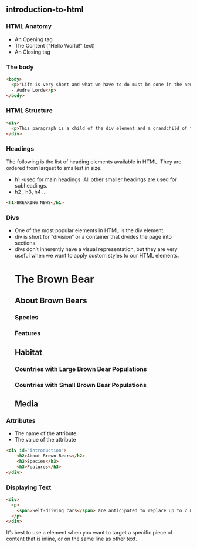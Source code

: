 ## introduction-to-html
### HTML Anatomy
- An Opening tag
- The Content ("Hello World!" text)
- An Closing tag
### The body
```html
<body>
  <p>"Life is very short and what we have to do must be done in the now."
  - Audre Lorde</p>
</body>
```
### HTML Structure
```html
<div>
  <p>This paragraph is a child of the div element and a grandchild of the body element</p>
</div>
```
### Headings
The following is the list of heading elements available in HTML. They are ordered from largest to smallest in size.
- h1 -used for main headings. All other smaller headings are used for subheadings.
- h2 , h3, h4 ...
```html
<h1>BREAKING NEWS</h1>
```
### Divs
- One of the most popular elements in HTML is the div element. 
- div is short for “division” or a container that divides the page into sections.
- divs don’t inherently have a visual representation, but they are very useful when we want to apply custom styles to our HTML elements.
  <h1>The Brown Bear</h1>
  <div>
    <h2>About Brown Bears</h2>
    <h3>Species</h3>
    <h3>Features</h3>
  </div>
  <div>
    <h2>Habitat</h2>
    <h3>Countries with Large Brown Bear Populations</h3>
    <h3>Countries with Small Brown Bear Populations</h3>
  </div>
  <div>
    <h2>Media</h2>
  </div>
### Attributes
- The name of the attribute
- The value of the attribute
```html
<div id="introduction">
    <h2>About Brown Bears</h2>
    <h3>Species</h3>
    <h3>Features</h3>
</div>
```
### Displaying Text
```html
<div>
  <p>
    <span>Self-driving cars</span> are anticipated to replace up to 2 million jobs over the next two decades.
  </p>
</div>
```
It’s best to use a <span> element when you want to target a specific piece of content that is inline, or on the same line as other text.
